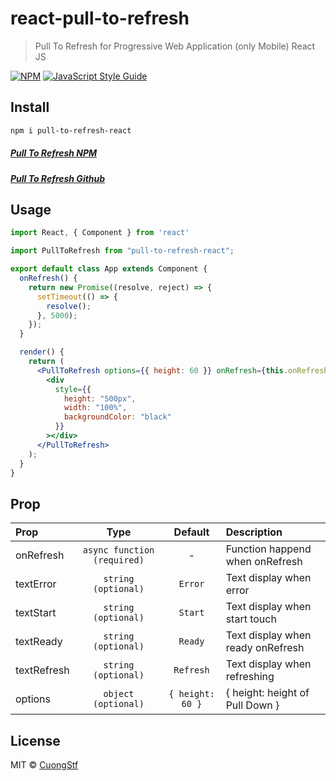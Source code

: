 # react-pull-to-refresh

> Pull To Refresh for Progressive Web Application (only Mobile) React JS

[![NPM](https://img.shields.io/npm/v/react-pull-to-refresh.svg)](https://www.npmjs.com/package/react-pull-to-refresh) [![JavaScript Style Guide](https://img.shields.io/badge/code_style-standard-brightgreen.svg)](https://standardjs.com)

## Install

```bash
npm i pull-to-refresh-react
```

##### [Pull To Refresh NPM](https://www.npmjs.com/package/pull-to-refresh-react)


##### [Pull To Refresh Github](https://github.com/CuongStf/pull-to-refresh-react)

## Usage

```jsx
import React, { Component } from 'react'

import PullToRefresh from "pull-to-refresh-react";

export default class App extends Component {
  onRefresh() {
    return new Promise((resolve, reject) => {
      setTimeout(() => {
        resolve();
      }, 5000);
    });
  }

  render() {
    return (
      <PullToRefresh options={{ height: 60 }} onRefresh={this.onRefresh}>
        <div
          style={{
            height: "500px",
            width: "100%",
            backgroundColor: "black"
          }}
        ></div>
      </PullToRefresh>
    );
  }
}
```

## Prop

| Prop                  | Type                                | Default | Description |
| :---------            | :-------:                           | :-----: | :----------- |
| onRefresh             | `async function (required)`                     | -       | Function happend when onRefresh |
| textError             | `string (optional)`                     | `Error`       | Text display when error |
| textStart    | `string (optional)`      | `Start`       | Text display when start touch |
| textReady           | `string (optional)`                            | `Ready`    | Text display when ready onRefresh |
| textRefresh             | `string (optional)`                     | `Refresh`       | Text display when refreshing |
| options             | `object (optional)`                     | `{ height: 60 }`       | { height: height of Pull Down }  |



## License

MIT © [CuongStf](https://github.com/CuongStf)
